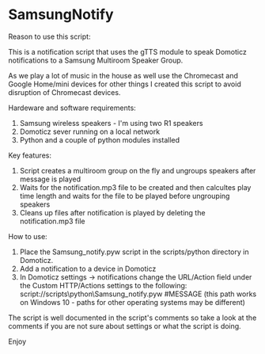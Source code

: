 # SamsungNotify

Reason to use this script:

This is a notification script that uses the gTTS module to speak Domoticz notifications to a Samsung Multiroom Speaker Group.

As we play a lot of music in the house as well use the Chromecast and Google Home/mini devices for other things I created this script to avoid disruption of Chromecast devices. 

Hardeware and software requirements:

1) Samsung wireless speakers - I'm using two R1 speakers
2) Domoticz sever running on a local network
3) Python and a couple of python modules installed  

Key features: 

1) Script creates a multiroom group on the fly and ungroups speakers after message is played
2) Waits for the notification.mp3 file to be created and then calcultes play time length and waits for the file to be played before ungrouping speakers
3) Cleans up files after notification is played by deleting the notification.mp3 file

How to use:

1) Place the Samsung_notify.pyw script in the scripts/python directory in Domoticz. 
2) Add a notification to a device in Domoticz
3) In Domoticz settings -> notifications change the URL/Action field under the Custom HTTP/Actions settings to the following: script://scripts\python\Samsung_notify.pyw #MESSAGE (this path works on Windows 10 - paths for other operating systems may be different)

The script is well documented in the script's comments so take a look at the comments if you are not sure about settings or what the script is doing. 

Enjoy
